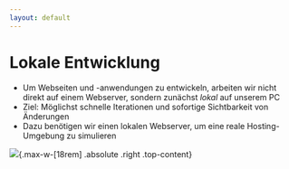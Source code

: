 ```yaml
---
layout: default
---
```


# Lokale Entwicklung <SubHeading text="Grundlagen"/>

<div class="grid grid-cols-12 gap-6">
<div class="col-span-8">

- Um Webseiten und -anwendungen zu entwickeln, arbeiten wir nicht direkt auf einem Webserver, sondern zunächst _lokal_ auf unserem PC
- Ziel: Möglichst schnelle Iterationen und sofortige Sichtbarkeit von Änderungen
- Dazu benötigen wir einen lokalen Webserver, um eine reale Hosting-Umgebung zu simulieren

![](/images/devtools-localhost.gif){.max-w-[18rem] .absolute .right .top-content}

</div>
</div>

<PageNumber/>
